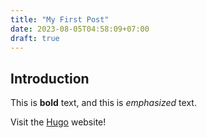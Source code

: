 ```yaml
---
title: "My First Post"
date: 2023-08-05T04:58:09+07:00
draft: true
---
```


## Introduction

This is **bold** text, and this is *emphasized* text.

Visit the [Hugo](https://gohugo.io) website!

